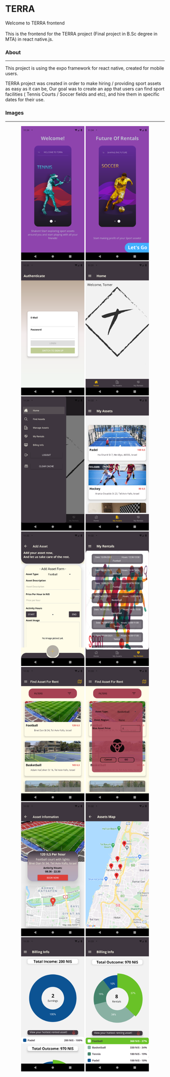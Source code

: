 # TERRA

Welcome to TERRA frontend<br><br>This is the frontend for the TERRA project (Final project in B.Sc degree in MTA) in react native.js.

### About
---
This project is using the expo framework for react native, created for mobile users.

TERRA project was created in order to make hiring / providing sport assets as easy as it can be,
Our goal was to create an app that users can find sport facilities ( Tennis Courts / Soccer fields and etc), and hire them in specific dates for their use.


### Images
---
<div align="center">
    <img src="images/inboarding1.png" width="200px"</img> 
    <img src="images/inboarding2.png" width="200px"</img> 
    <img src="images/auth.png" width="200px"</img> 
    <img src="images/home.png" width="200px"</img> 
</div>
<div align="center">
    <img src="images/drawer.png" width="200px"</img> 
    <img src="images/myAssets.png" width="200px"</img> 
    <img src="images/addAsset.png" width="200px"</img> 
    <img src="images/myRentals.png" width="200px"</img> 
</div>
<div align="center">
     <img src="images/findAsset.png" width="200px"</img> 
    <img src="images/filter.png" width="200px"</img> 
    <img src="images/assetInfo.png" width="200px"</img> 
    <img src="images/assetsMap.png" width="200px"</img> 
</div>
<div align="center">
     <img src="images/income.png" width="200px"</img> 
    <img src="images/outcome.png" width="200px"</img> 
</div>


